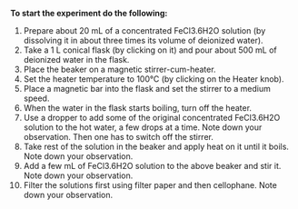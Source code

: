 **To start the experiment do the following:**

1. Prepare about 20 mL of a concentrated FeCl3.6H2O solution (by dissolving it in about three times its volume of deionized water). 
2.  Take a 1 L conical flask (by clicking on it) and pour about 500 mL of deionized water in the flask.  
3.  Place the beaker on a magnetic stirrer-cum-heater.  
4.  Set the heater temperature to 100°C (by clicking on the Heater knob).  
5.  Place a magnetic bar into the flask and set the stirrer to a medium speed.  
6.  When the water in the flask starts boiling, turn off the heater.  
7.  Use a dropper to add some of the original concentrated FeCl3.6H2O solution to the hot water, a few drops at a time. Note down your observation. Then one has to switch off the stirrer.  
8. Take rest of the solution in the beaker and apply heat on it until it boils. Note down your observation.  
9.  Add a few mL of FeCl3.6H2O solution to the above beaker and stir it. Note down your observation.  
10. Filter the solutions first using filter paper and then cellophane. Note down your observation.


